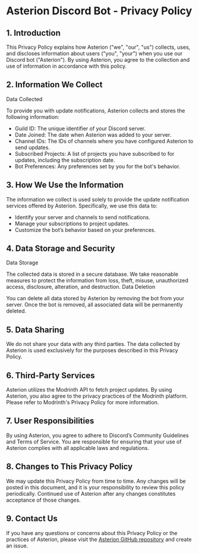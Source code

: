 # Asterion Discord Bot - Privacy Policy
## 1. Introduction

This Privacy Policy explains how Asterion ("we", "our", "us") collects, uses, and discloses information about users ("you", "your") when you use our Discord bot ("Asterion"). By using Asterion, you agree to the collection and use of information in accordance with this policy.

## 2. Information We Collect
Data Collected

To provide you with update notifications, Asterion collects and stores the following information:

*    Guild ID: The unique identifier of your Discord server.
*    Date Joined: The date when Asterion was added to your server.
*    Channel IDs: The IDs of channels where you have configured Asterion to send updates.
*    Subscribed Projects: A list of projects you have subscribed to for updates, including the subscription date.
*    Bot Preferences: Any preferences set by you for the bot's behavior.


## 3. How We Use the Information

The information we collect is used solely to provide the update notification services offered by Asterion. Specifically, we use this data to:

*    Identify your server and channels to send notifications.
*    Manage your subscriptions to project updates.
*    Customize the bot’s behavior based on your preferences.


## 4. Data Storage and Security
Data Storage

The collected data is stored in a secure database. We take reasonable measures to protect the information from loss, theft, misuse, unauthorized access, disclosure, alteration, and destruction.
Data Deletion

You can delete all data stored by Asterion by removing the bot from your server. Once the bot is removed, all associated data will be permanently deleted.

## 5. Data Sharing

We do not share your data with any third parties. The data collected by Asterion is used exclusively for the purposes described in this Privacy Policy.

## 6. Third-Party Services

Asterion utilizes the Modrinth API to fetch project updates. By using Asterion, you also agree to the privacy practices of the Modrinth platform. Please refer to Modrinth's Privacy Policy for more information.

## 7. User Responsibilities

By using Asterion, you agree to adhere to Discord’s Community Guidelines and Terms of Service. You are responsible for ensuring that your use of Asterion complies with all applicable laws and regulations.

## 8. Changes to This Privacy Policy

We may update this Privacy Policy from time to time. Any changes will be posted in this document, and it is your responsibility to review this policy periodically. Continued use of Asterion after any changes constitutes acceptance of those changes.

## 9. Contact Us

If you have any questions or concerns about this Privacy Policy or the practices of Asterion, please visit the [Asterion GitHub repository](https://github.com/Zechiax/Asterion) and create an issue.
